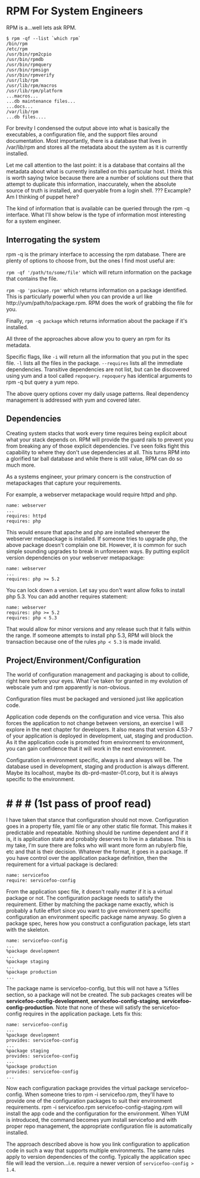 
# RPM For System Engineers

RPM is a...well lets ask RPM.

    $ rpm -qf --list `which rpm`
    /bin/rpm
    /etc/rpm
    /usr/bin/rpm2cpio
    /usr/bin/rpmdb
    /usr/bin/rpmquery
    /usr/bin/rpmsign
    /usr/bin/rpmverify
    /usr/lib/rpm
    /usr/lib/rpm/macros
    /usr/lib/rpm/platform
    ...macros...
    ...db maintenance files...
    ...docs...
    /var/lib/rpm
    ...db files....

For brevity I condensed the output above into what is basically the executables, a configuration file, and the support files around documentation.  Most importantly, there is a database that lives in /var/lib/rpm and stores all the metadata about the system as it is currently installed.  

Let me call attention to the last point: it is a database that contains all the metadata about what is currently installed on this particular host.  I think this is worth saying twice because there are a number of solutions out there that attempt to duplicate this information, inaccurately, when the absolute source of truth is installed, and queryable from a login shell. ??? Excample?  Am I thinking of puppet here?

The kind of information that is available can be queried through the rpm -q interface.  What I'll show below is the type of information most interesting for a system engineer.

## Interrogating the system

rpm -q is the primary interface to accessing the rpm database.  There are plenty of options to choose from, but the ones I find most useful are:

`rpm -qf '/path/to/some/file'` which will return information on the package that contains the file.

`rpm -qp 'package.rpm'` which returns information on a package identified.  This is particularly powerful when you can provide a url like http://yum/path/to/package.rpm.  RPM does the work of grabbing the file for you.

Finally, `rpm -q package` which returns information about the package if it's installed.

All three of the approaches above allow you to query an rpm for its metadata.  

Specific flags, like `-i` will return all the information that you put in the spec file.  `-l` lists all the files in the package.  `--requires` lists all the immediate dependencies.  Transitive dependencies are not list, but can be discovered using yum and a tool called `repoquery`.  `repoquery` has identical arguments to rpm -q but query a yum repo. 

The above query options cover my daily usage patterns.  Real dependency management is addressed with yum and covered later.

## Dependencies

Creating system stacks that work every time requires being explicit about what your stack depends on.  RPM will provide the guard rails to prevent you from breaking any of those explicit dependencies.  I've seen folks fight this capability to where they don't use dependencies at all.  This turns RPM into a glorified tar ball database and while there is still value, RPM can do so much more.

As a systems engineer, your primary concern is the construction of metapackages that capture your requirements.

For example, a webserver metapackage would require httpd and php.

    name: webserver
    ...
    requires: httpd
    requires: php

This would ensure that apache and php are installed whenever the webserver metapackage is installed.  If someone tries to upgrade php, the above package doesn't complain one bit.  However, it is common for such simple sounding upgrades to break in unforeseen ways.  By putting explicit version dependencies on your webserver metapackage:

    name: webserver
    ...
    requires: php >= 5.2
    
You can lock down a version.  Let say you don't want allow folks to install php 5.3.  You can add another requires statement:

    name: webserver
    requires: php >= 5.2
    requires: php < 5.3
    
That would allow for minor versions and any release such that it falls within the range.  If someone attempts to install php 5.3, RPM will block the transaction because one of the rules `php < 5.3` is made invalid.

## Project/Environment/Configuration

The world of configuration management and packaging is about to collide, right here before your eyes.  What I've taken for granted in my evolution of webscale yum and rpm apparently is non-obvious.  

Configuration files must be packaged and versioned just like application code. 

Application code depends on the configuration and vice versa.  This also forces the application to not change between versions, an exercise I will explore in the next chapter for developers.  It also means that version 4.53-7 of your application is deployed in development, uat, staging and production.  As it the application code is promoted from environment to environment, you can gain confidence that it will work in the next environment.

Configuration is environment specific, always is and always will be.  The database used in development, staging and production is always different.  Maybe its localhost, maybe its db-prd-master-01.corp, but it is always specific to the environment.

# # # # (1st pass of proof read)

I have taken that stance that configuration should not move.  Configuration goes in a property file, yaml file or any other static file format.  This makes it predictable and repeatable.  Nothing should be runtime dependent and if it is, it is application state and probably deserves to live in a database.  This is my take, I'm sure there are folks who will want more form an ruby/erb file, etc and that is their decision.  Whatever the format, it goes in a package.  If you have control over the application package definition, then the requirement for a virtual package is declared:

    name: servicefoo
    require: servicefoo-config

From the application spec file, it doesn't really matter if it is a virtual package or not.  The configuration package needs to satisfy the requirement.  Either by matching the package name exactly, which is probably a futile effort since you want to give environment specific configuration an environment specific package name anyway.  So given a package spec, heres how you construct a configuration package, lets start with the skeleton.

    name: servicefoo-config
    ...
    %package development
    ...
    %package staging
    ...
    %package production
    ...
    
The package name is servicefoo-config, but this will not have a %files section, so a package will not be created.  The sub packages creates will be **servicefoo-config-development**, **servicefoo-config-staging**, **servicefoo-config-production**.  Note that none of these will satisfy the servicefoo-config requires in the application package.  Lets fix this:

    name: servicefoo-config
    ...
    %package development
    provides: servicefoo-config
    ...
    %package staging
    provides: servicefoo-config
    ...
    %package production
    provides: servicefoo-config
    ...
    
Now each configuration package provides the virtual package servicefoo-config.  When someone tries to rpm -i servicefoo.rpm, they'll have to provide one of the configuration packages to suit their environment requirements.  rpm -i servicefoo.rpm servicefoo-config-staging.rpm will install the app code and the configuration for the environment.  When YUM is introduced, the command becomes yum install servicefoo and with proper repo management, the appropriate configuration file is automatically installed.

The approach described above is how you link configuration to application code in such a way that supports multiple environments.  The same rules apply to version dependencies of the config.  Typically the application spec file will lead the version...i.e. require a newer version of `servicefoo-config > 1.4`.
